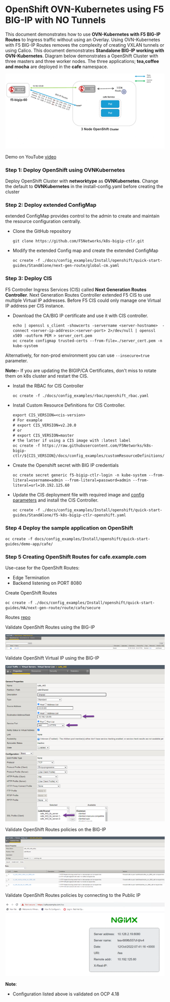 # OpenShift OVN-Kubernetes using F5 BIG-IP with NO Tunnels

This document demonstrates how to use **OVN-Kubernetes with F5 BIG-IP Routes** to Ingress traffic without using an Overlay. Using OVN-Kubernetes with F5 BIG-IP Routes removes the complexity of creating VXLAN tunnels or using Calico. This document demonstrates **Standalone BIG-IP working with OVN-Kubernetes**. Diagram below demonstrates a OpenShift Cluster with three masters and three worker nodes. The three applications; **tea,coffee and mocha** are deployed in the **cafe** namespace.

![architecture](./diagram/ovn-kubernets-static-route.png)

Demo on YouTube [video](https://youtu.be/_q603YFG5TU)

### Step 1: Deploy OpenShift using OVNKubernetes

Deploy OpenShift Cluster with **networktype** as **OVNKubernetes**. Change the default to **OVNKubernetes** in the install-config.yaml before creating the cluster

### Step 2: Deploy extended ConfigMap

extended ConfigMap provides control to the admin to create and maintain the resource configuration centrally.

* Clone the GitHub repository
  ```shell
  git clone https://github.com/F5Networks/k8s-bigip-ctlr.git
  ```
* Modify the extended Config map and create the extended ConfigMap
  ```shell
  oc create -f ./docs/config_examples/Install/openshift/quick-start-guides/StandAlone/next-gen-route/global-cm.yaml
  ```

### Step 3: Deploy CIS

F5 Controller Ingress Services (CIS) called **Next Generation Routes Controller**. Next Generation Routes Controller extended F5 CIS to use multiple Virtual IP addresses. Before F5 CIS could only manage one Virtual IP address per CIS instance.

* Download the CA/BIG IP certificate and use it with CIS controller.
  ```shell
  echo | openssl s_client -showcerts -servername <server-hostname>  -connect <server-ip-address>:<server-port> 2>/dev/null | openssl x509 -outform PEM > server_cert.pem
  oc create configmap trusted-certs --from-file=./server_cert.pem -n kube-system
  ```

Alternatively, for non-prod environment you can use ```--insecure=true``` parameter.

**Note:-** If you are updating the BIGIP/CA Certificates, don't miss to rotate them on k8s cluster and restart the CIS.

* Install the RBAC for CIS Controller
  ```shell
  oc create -f ./docs/config_examples/rbac/openshift_rbac.yaml
  ```

* Install Custom Resource Definitions for CIS Controller.
  ```shell
  export CIS_VERSION=<cis-version>
  # For example
  # export CIS_VERSION=v2.20.0
  # or
  # export CIS_VERSION=master
  # the latter if using a CIS image with :latest label
  oc create -f https://raw.githubusercontent.com/F5Networks/k8s-bigip-ctlr/${CIS_VERSION}/docs/config_examples/customResourceDefinitions/customresourcedefinitions.yml
  ```

* Create the Openshift secret with BIG IP credentials

  ```shell
  oc create secret generic f5-bigip-ctlr-login -n kube-system --from-literal=username=admin --from-literal=password=admin --from-literal=url=10.192.125.60
  ```
  
* Update the CIS deployment file with required image and [config parameters](https://clouddocs.f5.com/containers/latest/userguide/config-parameters.html) and install the CIS Controller.
  ```shell
  oc create -f ./docs/config_examples/Install/openshift/quick-start-guides/StandAlone/f5-k8s-bigip-ctlr-openshift.yaml
  ```

### Step 4 Deploy the sample application on OpenShift
  ```
  oc create -f docs/config_examples/Install/openshift/quick-start-guides/demo-app/cafe/
  ```
### Step 5 Creating OpenShift Routes for cafe.example.com

Use-case for the OpenShift Routes:

- Edge Termination
- Backend listening on PORT 8080

Create OpenShift Routes

  ```
  oc create -f ./docs/config_examples/Install/openshift/quick-start-guides/HA/next-gen-route/route/cafe/secure
  ```


Routes [repo](./route/cafe/secure)

Validate OpenShift Routes using the BIG-IP

![big-ip route](./diagram/2022-06-07_15-35-21.png)

Validate OpenShift Virtual IP using the BIG-IP

![big-ip pools](./diagram/2022-06-07_15-37-33.png)

Validate OpenShift Routes policies on the BIG-IP

![traffic](./diagram/2022-06-07_15-38-08.png)

Validate OpenShift Routes policies by connecting to the Public IP

![traffic](./diagram/2022-10-12_13-46-30.png)

**Note**:
* Configuration listed above is validated on OCP 4.18
